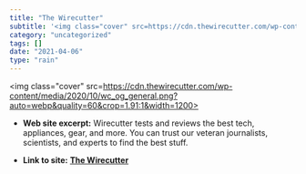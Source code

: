 ```yaml
---
title: "The Wirecutter"
subtitle: '<img class="cover" src=https://cdn.thewirecutter.com/wp-content/media/2020/10/wc_og_general.png?auto...'
category: "uncategorized"
tags: []
date: "2021-04-06"
type: "rain"
---
```

<img class="cover" src=https://cdn.thewirecutter.com/wp-content/media/2020/10/wc_og_general.png?auto=webp&quality=60&crop=1.91:1&width=1200>



* **Web site excerpt:** Wirecutter tests and reviews the best tech, appliances, gear, and more. You can trust our veteran journalists, scientists, and experts to find the best stuff.

* **Link to site:** **[The Wirecutter](http://thewirecutter.com)**